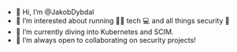 - 👋 Hi, I’m @JakobDybdal
- 👀 I’m interested about running 🏃‍♂️ tech 💻 and all things security 🔐
- 🌱 I’m currently diving into Kubernetes and SCIM. 
- 💞️ I’m always open to collaborating on security projects! 

<!---
JakobDybdal/JakobDybdal is a ✨ special ✨ repository because its `README.md` (this file) appears on your GitHub profile.
You can click the Preview link to take a look at your changes.
--->
